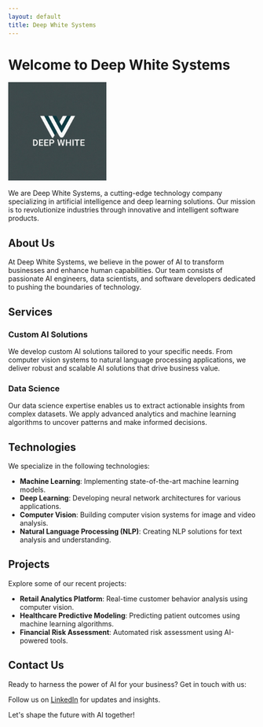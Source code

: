 ```yaml
---
layout: default
title: Deep White Systems
---
```

# Welcome to Deep White Systems

<!-- Adjust the size of the logo using HTML -->
<img src="/DeepWhitelogo.png" alt="Deep White Systems Logo" width="200" height="auto">


We are Deep White Systems, a cutting-edge technology company specializing in artificial intelligence and deep learning solutions. Our mission is to revolutionize industries through innovative and intelligent software products.

## About Us

At Deep White Systems, we believe in the power of AI to transform businesses and enhance human capabilities. Our team consists of passionate AI engineers, data scientists, and software developers dedicated to pushing the boundaries of technology.

## Services


### Custom AI Solutions

We develop custom AI solutions tailored to your specific needs. From computer vision systems to natural language processing applications, we deliver robust and scalable AI solutions that drive business value.

### Data Science

Our data science expertise enables us to extract actionable insights from complex datasets. We apply advanced analytics and machine learning algorithms to uncover patterns and make informed decisions.

## Technologies

We specialize in the following technologies:

- **Machine Learning**: Implementing state-of-the-art machine learning models.
- **Deep Learning**: Developing neural network architectures for various applications.
- **Computer Vision**: Building computer vision systems for image and video analysis.
- **Natural Language Processing (NLP)**: Creating NLP solutions for text analysis and understanding.

## Projects

Explore some of our recent projects:

- **Retail Analytics Platform**: Real-time customer behavior analysis using computer vision.
- **Healthcare Predictive Modeling**: Predicting patient outcomes using machine learning algorithms.
- **Financial Risk Assessment**: Automated risk assessment using AI-powered tools.

## Contact Us

Ready to harness the power of AI for your business? Get in touch with us:


Follow us on [LinkedIn](https://www.linkedin.com/deepwhitesystems) for updates and insights.

Let's shape the future with AI together!
